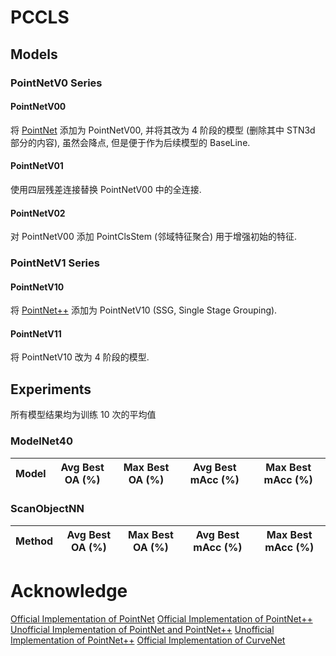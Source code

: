 # PCCLS

## Models

### PointNetV0 Series

#### PointNetV00

将 [PointNet](https://arxiv.org/abs/1612.00593) 添加为 PointNetV00, 并将其改为 4 阶段的模型 (删除其中 STN3d 部分的内容), 虽然会降点, 但是便于作为后续模型的 BaseLine.

#### PointNetV01

使用四层残差连接替换 PointNetV00 中的全连接.

#### PointNetV02

对 PointNetV00 添加 PointClsStem (邻域特征聚合) 用于增强初始的特征.

### PointNetV1 Series

#### PointNetV10

将 [PointNet++](https://arxiv.org/abs/1706.02413) 添加为 PointNetV10 (SSG, Single Stage Grouping).

#### PointNetV11

将 PointNetV10 改为 4 阶段的模型.


## Experiments

所有模型结果均为训练 10 次的平均值

### ModelNet40

|   Model    |  Avg Best OA (\%)  | Max Best OA (\%) | Avg Best mAcc (\%) | Max Best mAcc (\%) |
| :--------: | :----------------: | :--------------: | :----------------: | :----------------: |


### ScanObjectNN

|   Method   |  Avg Best OA (\%)  | Max Best OA (\%) | Avg Best mAcc (\%) | Max Best mAcc (\%) |
| :--------: | :----------------: | :--------------: | :----------------: | :----------------: |

# Acknowledge

[Official Implementation of PointNet](https://github.com/charlesq34/pointnet)
[Official Implementation of PointNet++](https://github.com/charlesq34/pointnet2)
[Unofficial Implementation of PointNet and PointNet++](https://github.com/yanx27/Pointnet_Pointnet2_pytorch)
[Unofficial Implementation of PointNet++](https://github.com/erikwijmans/Pointnet2_PyTorch)
[Official Implementation of CurveNet](https://github.com/tiangexiang/CurveNet)